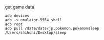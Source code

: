 get game data

```shell
adb devices
adb -s emulator-5554 shell
adb root
adb pull /data/data/jp.pokemon.pokemonsleep /Users/shihchi/Desktop/sleep
```
